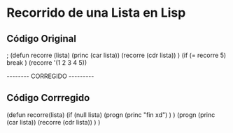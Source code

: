 # Recorrido de una Lista en Lisp

## Código Original

; (defun recorre (lista)
(princ (car lista))
(recorre (cdr lista))
)
(if (= recorre 5)
break
)
(recorre '(1 2 3 4 5))

-------- CORREGIDO ---------


## Código Corrregido

(defun recorre(lista)
    (if (null lista)
        (progn
            (princ "fin xd")
        )
    )
    (progn
        (princ (car lista))
        (recorre (cdr lista))
    )
)
